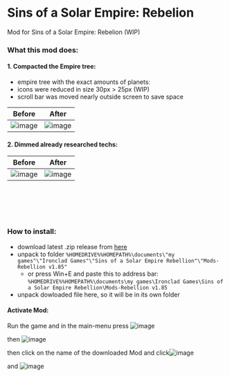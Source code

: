 

# Sins of a Solar Empire: Rebelion
Mod for Sins of a Solar Empire: Rebelion (WIP)
### What this mod does:

#### 1. Compacted the Empire tree:
- empire tree with the exact amounts of planets:
- icons were reduced in size 30px > 25px (WIP)
- scroll bar was moved nearly outside screen to save space

| **Before** | **After** |
|--|--|
|![image](https://user-images.githubusercontent.com/36369441/221621320-97cd77b4-43be-4822-ab30-cd0373328a52.png)| ![image](https://user-images.githubusercontent.com/36369441/221622499-d5a596a6-52f3-4453-bc70-60b5a0ccd4a4.png) | 

#### 2. Dimmed already researched techs:

| **Before** | **After** |
|--|--|
|![image](https://user-images.githubusercontent.com/36369441/221631685-f3a31c6f-da59-4af2-be81-d8a0f597d34a.png)| ![image](https://user-images.githubusercontent.com/36369441/221631366-ce37692a-8068-42b5-939e-39357f63bbb8.png) |

<br/>
<br/><br/><br/>






### How to install:
- download latest .zip release from [here](https://github.com/Ejsstiil/SoaSER-GUITweaks/releases)
- unpack to folder `%HOMEDRIVE%%HOMEPATH%\documents\"my games"\"Ironclad Games"\"Sins of a Solar Empire Rebellion"\"Mods-Rebellion v1.85"`
	- or press Win+E and paste this to address bar: `%HOMEDRIVE%%HOMEPATH%\documents\my games\Ironclad Games\Sins of a Solar Empire Rebellion\Mods-Rebellion v1.85`
- unpack dowloaded file here, so it will be in its own folder

#### Activate Mod:

Run the game and in the main-menu press ![image](https://user-images.githubusercontent.com/36369441/221620460-b9e93ac6-5a77-40e8-9a66-39267cabf7c1.png)

then ![image](https://user-images.githubusercontent.com/36369441/221620728-e3d618f3-a59c-44ee-9e76-3f914d6f799c.png)

then click on the name of the downloaded Mod and click![image](https://user-images.githubusercontent.com/36369441/221620861-f8e12dcb-1848-4ce1-9a22-85861001545c.png)

and ![image](https://user-images.githubusercontent.com/36369441/221620956-c9c9c6d7-1f3f-4b66-a3b5-57554faf8070.png)


